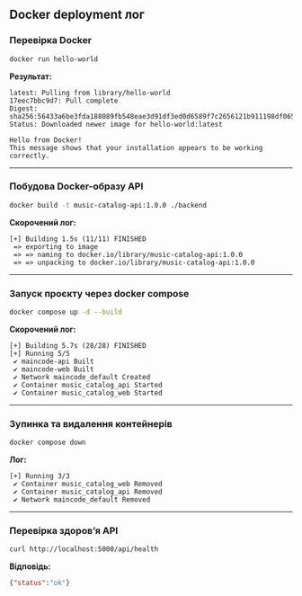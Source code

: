 ## Docker deployment лог

### Перевірка Docker
```bash
docker run hello-world
```

**Результат:**
```text
latest: Pulling from library/hello-world
17eec7bbc9d7: Pull complete
Digest: sha256:56433a6be3fda188089fb548eae3d91df3ed0d6589f7c2656121b911198df065
Status: Downloaded newer image for hello-world:latest

Hello from Docker!
This message shows that your installation appears to be working correctly.
```

---

### Побудова Docker-образу API
```bash
docker build -t music-catalog-api:1.0.0 ./backend
```

**Скорочений лог:**
```text
[+] Building 1.5s (11/11) FINISHED
 => exporting to image
 => => naming to docker.io/library/music-catalog-api:1.0.0
 => => unpacking to docker.io/library/music-catalog-api:1.0.0
```

---

### Запуск проєкту через docker compose
```bash
docker compose up -d --build
```

**Скорочений лог:**
```text
[+] Building 5.7s (28/28) FINISHED
[+] Running 5/5
 ✔ maincode-api Built
 ✔ maincode-web Built
 ✔ Network maincode_default Created
 ✔ Container music_catalog_api Started
 ✔ Container music_catalog_web Started
```

---

### Зупинка та видалення контейнерів
```bash
docker compose down
```

**Лог:**
```text
[+] Running 3/3
 ✔ Container music_catalog_web Removed
 ✔ Container music_catalog_api Removed
 ✔ Network maincode_default Removed
```

---

### Перевірка здоров’я API
```bash
curl http://localhost:5000/api/health
```

**Відповідь:**
```json
{"status":"ok"}
```